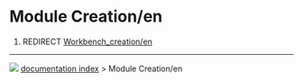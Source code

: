 # Module Creation/en
1.  REDIRECT [Workbench_creation/en](Workbench_creation/en.md)



---
![](images/Right_arrow.png) [documentation index](../README.md) > Module Creation/en
